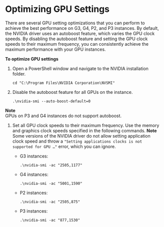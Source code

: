 # Optimizing GPU Settings<a name="optimize_gpu"></a>

There are several GPU setting optimizations that you can perform to achieve the best performance on G3, G4, P2, and P3 instances\. By default, the NVIDIA driver uses an autoboost feature, which varies the GPU clock speeds\. By disabling the autoboost feature and setting the GPU clock speeds to their maximum frequency, you can consistently achieve the maximum performance with your GPU instances\.

**To optimize GPU settings**

1. Open a PowerShell window and navigate to the NVIDIA installation folder\.

   ```
   cd "C:\Program Files\NVIDIA Corporation\NVSMI"
   ```

1. Disable the autoboost feature for all GPUs on the instance\.

   ```
   .\nvidia-smi --auto-boost-default=0
   ```
**Note**  
GPUs on P3 and G4 instances do not support autoboost\.

1. Set all GPU clock speeds to their maximum frequency\. Use the memory and graphics clock speeds specified in the following commands\.
**Note**  
Some versions of the NVIDIA driver do not allow setting application clock speed and throw a `"Setting applications clocks is not supported for GPU …"` error, which you can ignore\.
   + G3 instances:

     ```
     .\nvidia-smi -ac "2505,1177"
     ```
   + G4 instances:

     ```
     .\nvidia-smi -ac "5001,1590"
     ```
   + P2 instances:

     ```
     .\nvidia-smi -ac "2505,875"
     ```
   + P3 instances:

     ```
     .\nvidia-smi -ac "877,1530"
     ```
